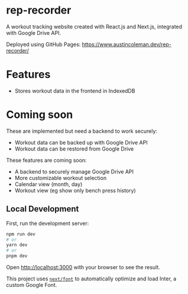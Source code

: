# rep-recorder

A workout tracking website created with React.js and Next.js, integrated with Google Drive API.

Deployed using GitHub Pages: https://www.austincoleman.dev/rep-recorder/

# Features

- Stores workout data in the frontend in IndexedDB


# Coming soon

These are implemented but need a backend to work securely:

- Workout data can be backed up with Google Drive API
- Workout data can be restored from Google Drive

These features are coming soon:
- A backend to securely manage Google Drive API
- More customizable workout selection
- Calendar view (month, day)
- Workout view (eg show only bench press history)

## Local Development

First, run the development server:

```bash
npm run dev
# or
yarn dev
# or
pnpm dev
```

Open [http://localhost:3000](http://localhost:3000) with your browser to see the result.

This project uses [`next/font`](https://nextjs.org/docs/basic-features/font-optimization) to automatically optimize and load Inter, a custom Google Font.

